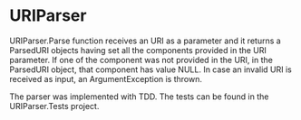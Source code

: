# URIParser

URIParser.Parse function receives an URI as a parameter and it returns a ParsedURI objects having set all the components provided in the URI parameter.
If one of the component was not provided in the URI, in the ParsedURI object, that component has value NULL.
In case an invalid URI is received as input, an ArgumentException is thrown.

The parser was implemented with TDD.
The tests can be found in the URIParser.Tests project.
